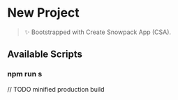# New Project

> ✨ Bootstrapped with Create Snowpack App (CSA).

## Available Scripts

### npm run s

// TODO minified production build